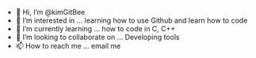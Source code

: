- 👋 Hi, I’m @kimGitBee
- 👀 I’m interested in ... learning how to use Github and learn how to code
- 🌱 I’m currently learning ... how to code in C, C++
- 💞️ I’m looking to collaborate on ... Developing tools
- 📫 How to reach me ... email me

<!---
kimGitBee/kimGitBee is a ✨ special ✨ repository because its `README.md` (this file) appears on your GitHub profile.
You can click the Preview link to take a look at your changes.
--->
